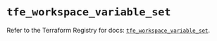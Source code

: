 # `tfe_workspace_variable_set`

Refer to the Terraform Registry for docs: [`tfe_workspace_variable_set`](https://registry.terraform.io/providers/hashicorp/tfe/0.68.2/docs/resources/workspace_variable_set).
